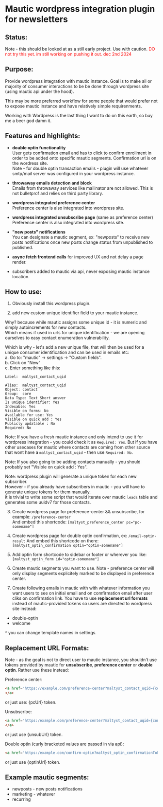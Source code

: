 # Mautic wordpress integration plugin for newsletters

## Status:
Note  - this should be looked at as a still early project. Use with caution.
<span style="color:red;">DO not try this yet. im still working on pushing it out. dec 2nd 2024</span>

## Purpose:
Provide wordpress integration with mautic instance. Goal is to make all or majority of consumer interactions to be be done through wordpress site 
(using mautic api under the hood).  

This may be more preferred workflow for some people that would prefer not to expose mautic instance and have relatively simple requirenments.
    
Working with Wordpress is the last thing I want to do on this earth, so buy me a beer god damn it.  
  

## Features and highlights:
  
- **double optin functionality**  
User gets confirmation email and has to click to confirm enrollment in order to be added onto specific mautic segments. Confirmation url is on the wordress site.  
Note - for double optin transaction emails - plugin will use whatever smtp/mail server was configured in your wordpress instance.  
  
- **throwaway emails detection and block**  
Emails from throwaway services like mailinator are not allowed.  This is not bulletprof and relies on third party library.
  
- **wordpress integrated preference center**  
  Preference center is also integrated into wordpress site.
    
- **wordpress integrated unsubscribe page** (same as preference center)  
  Preference center is also integrated into wordpress site.

- **"new posts" notifications**  
  You can designate a mautic segment, ex: "newposts" to receive new posts notifications once new posts change status from unpublished to published.

- **async fetch frontend calls** 
  for improved UX and not delay a page render.

- subscribers added to mautic via api, never exposing mautic instance location.


## How to use:
  
1) Obviously install this wordpress plugin.   

2) add new custom unique identifier field to your mautic instance.  

Why? because while mautic assigns some unique id - it is numeric and simply autoincrements for new contacts.      
Which means if used in urls for unique identification - we are opening ourselves to easy contact enumeration vulnerability.  
  
Which is why - let's add a new unique file, that will then be used for a unique consumer identification and can be used in emails etc:    
a. Go to: "mautic" -> settings -> "Custom fields".   
b. Click on "New"   
c. Enter something like this:   

```
Label:  maltyst_contact_uqid

Alias:  maltyst_contact_uqid
Object: contact 
Group:  core
Data Type: Text Short answer
Is unique identifier: Yes
Indexable: Yes
Visible on forms: No
Available for use: Yes
Visible on quick add : Yes
Publicly updatable : No
Required: No
```

Note: If you have a fresh mautic instance and only intend to use it for wordpress integration - 
you could check it as `Required: Yes`.  But if you have other usecases for mautic where contacts are coming
from other source that wont have a `maltyst_contact_uqid` - then use `Required: No`.  
  
Note: If you also going to be adding contacts manually - you should probably set "Visible on quick add : Yes".

Note: wordpress plugin will generate a unique token for each new subscriber.     
However - if you already have subscribers in mautic - you will have to generate unique tokens for them manually.    
it is trivial to write some script that would iterate over mautic `leads` table and generates some uuidv7 for those contacts.  


3) Create wordpress page for preference-center && unsubscribe, for example: `/preference-center`  
And embed this shortcode:  `[maltyst_preference_center pc="pc-somename"]`

4) Create wordpress page for double optin confirmation, ex: `/email-optin-result`
And embed this shortcode on there:  `[maltyst_optin_confirmation optin="optin-somename"]`

5) Add optin form shortcode to sidebar or footer or wherever you like:
`[maltyst_optin_form id="optin-somename"]`

6) Create mautic segments you want to use.
    Note - preference center will only display segments explicitely marked to be displayed in preference center.

7) Create following emails in mautic with with whatever information you want users to see on initial email and on comfirmation email after user cliks on confirmation link. You have to use **replacement url formats** instead of mautic-provided tokens so users are directed to wordpress site instead:

* double-optin
* welcome

^ you can change template names in settings.




## Replacement URL Formats:
Note - as the goal is not to direct user to mautic instance, you shouldn't use tokens provided by mautic for **unsubscribe**, **preference center** or **double optin**. Rather use these instead:

Preference center:
```html
<a href="https://example.com/preference-center?maltyst_contact_uqid={contactfield=maltyst_contact_uqid}">Preference Center
</a>
```
or just use: {pcUrl} token. 

Unsubscribe:
```html
<a href="https:/example.com/preference-center?maltyst_contact_uqid={contactfield=maltyst_contact_uqid}&unsubscribe-from-all=true">Unsubscribe
</a>
```
or just use {unsubUrl} token.
  
    
Double optin (curly bracketed values are passed in via api):
```html
<a href="https:/example.com/confirm-optin?maltyst_optin_confirmationToken={confirmation_token}">Let's do this</a>
```
or just use {optinUrl} token.


## Example mautic segments:
  *  newposts  - new posts notifications
  *  marketing - whatever 
  *  recurring